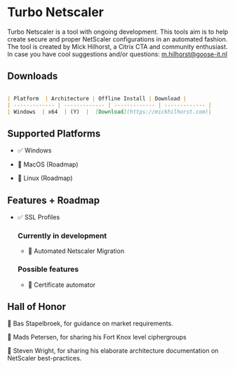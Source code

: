 
# Turbo Netscaler

Turbo Netscaler is a tool with ongoing development.
This tools aim is to help create secure and proper NetScaler configurations in an automated fashion.
The tool is created by Mick Hilhorst, a Citrix CTA and community enthusiast.
In case you have cool suggestions and/or questions: m.hilhorst@goose-it.nl

  

## Downloads

```markdown

| Platform  | Architecture | Offline Install | Download |
| ------------- | ------------- | ------------- | ------------- |
| Windows  | x64  | (Y)  |  [Download](https://mickhilhorst.com)|

```
## Supported Platforms

- :white_check_mark: Windows

- :memo: MacOS (Roadmap)

- :memo: Linux (Roadmap)

## Features + Roadmap

- :white_check_mark: SSL Profiles



	### Currently in development
	- :rocket: Automated Netscaler Migration
	### Possible features
	- :memo: Certificate automator
	



## Hall of Honor

  

:beers: Bas Stapelbroek, for guidance on market requirements.

:beers: Mads Petersen, for sharing his Fort Knox level ciphergroups

:beers: Steven Wright, for sharing his elaborate architecture documentation on NetScaler best-practices.
